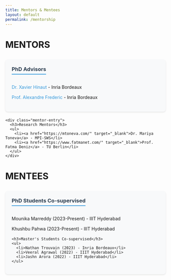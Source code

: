 ```yaml
---
title: Mentors & Mentees
layout: default
permalink: /mentorship
---
```


# MENTORS

<div class="mentorship-section">
  <div class="mentors">
    <div class="mentor-entry">
      <h3>PhD Advisors</h3>
      <ul>
        <li><a href="https://sites.google.com/site/xavierhinaut/" target="_blank">Dr. Xavier Hinaut</a> - Inria Bordeaux</li>
        <li><a href="https://www.labri.fr/perso/falexand/" target="_blank">Prof. Alexandre Frederic</a> - Inria Bordeaux</li>
      </ul>
    </div>

    <div class="mentor-entry">
      <h3>Research Mentors</h3>
      <ul>
        <li><a href="https://mtoneva.com/" target="_blank">Dr. Mariya Toneva</a> - MPI-SWS</li>
        <li><a href="https://www.fatmanet.com/" target="_blank">Prof. Fatma Deniz</a> - TU Berlin</li>
      </ul>
    </div>
  </div>
</div>

# MENTEES

<div class="mentorship-section">
  <div class="mentees">
    <h3>PhD Students Co-supervised</h3>
    <ul>
      <li>Mounika Marreddy (2023-Present) - IIIT Hyderabad</li>
      <li>Khushbu Pahwa (2023-Present) - IIIT Hyderabad</li>
    </ul>

    <h3>Master's Students Co-supervised</h3>
    <ul>
      <li>Nathan Trouvain (2023) - Inria Bordeaux</li>
      <li>Veeral Agrawal (2022) - IIIT Hyderabad</li>
      <li>Jashn Arora (2022) - IIIT Hyderabad</li>
    </ul>
  </div>
</div>

<style>
.mentorship-section {
    margin: 30px 0;
}

.mentor-entry, .mentees {
    background: #f8f9fa;
    border-radius: 8px;
    padding: 20px;
    margin-bottom: 20px;
    box-shadow: 0 2px 4px rgba(0,0,0,0.1);
}

.mentor-entry h3, .mentees h3 {
    color: #2c3e50;
    margin-top: 0;
    margin-bottom: 15px;
    border-bottom: 2px solid #3498db;
    padding-bottom: 5px;
    display: inline-block;
}

.mentor-entry ul, .mentees ul {
    list-style-type: none;
    padding-left: 0;
}

.mentor-entry li, .mentees li {
    margin: 10px 0;
    line-height: 1.6;
}

.mentor-entry a {
    color: #3498db;
    text-decoration: none;
    transition: color 0.3s ease;
}

.mentor-entry a:hover {
    color: #2980b9;
    text-decoration: underline;
}
</style>
